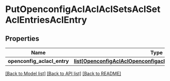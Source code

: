 # PutOpenconfigAclAclAclSetsAclSetAclEntriesAclEntry

## Properties
Name | Type | Description | Notes
------------ | ------------- | ------------- | -------------
**openconfig_aclacl_entry** | [**list[OpenconfigAclAclOpenconfigaclaclAclsetsAclentriesAclentry]**](OpenconfigAclAclOpenconfigaclaclAclsetsAclentriesAclentry.md) |  | [optional] 

[[Back to Model list]](../README.md#documentation-for-models) [[Back to API list]](../README.md#documentation-for-api-endpoints) [[Back to README]](../README.md)


